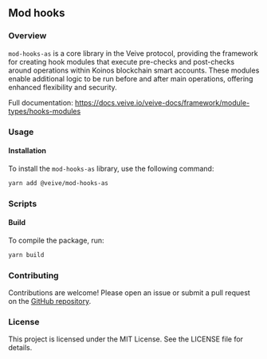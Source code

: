 ## **Mod hooks**

### **Overview**

`mod-hooks-as` is a core library in the Veive protocol, providing the framework for creating hook modules that execute pre-checks and post-checks around operations within Koinos blockchain smart accounts. These modules enable additional logic to be run before and after main operations, offering enhanced flexibility and security.

Full documentation: https://docs.veive.io/veive-docs/framework/module-types/hooks-modules

### **Usage**

#### **Installation**

To install the `mod-hooks-as` library, use the following command:

```bash
yarn add @veive/mod-hooks-as
```

### **Scripts**

#### **Build**

To compile the package, run:

```bash
yarn build
```

### **Contributing**

Contributions are welcome! Please open an issue or submit a pull request on the [GitHub repository](https://github.com/veiveprotocol/mod-hooks-as).

### **License**

This project is licensed under the MIT License. See the LICENSE file for details.
